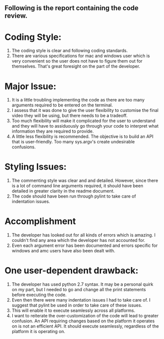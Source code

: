 ## Following is the report containing the code review.

# Coding Style:
1. The coding style is clear and following coding standards. 
2. There are various specifications for mac and windows user which is very convenient so the user does not have to figure them out for themselves. That's great foresight on the part of the developer.

# Major Issue:
1. It is a little troubling implementing the code as there are too many arguments required to be entered on the terminal. 
2. I assess that it was done to give the user flexibility to customise the final video they will be using, but there needs to be a tradeoff. 
3. Too much flexibility will make it complicated for the user to understand and they will have to assiduously go through your code to interpret what information they are required to provide. 
4. A little less flexibility is recommended. The objective is to build an API that is user-friendly. Too many sys.argv's create undesirable confusions.

# Styling Issues: 
1. The commenting style was clear and and detailed. However, since there is a lot of command line arguments required, it should have been detailed in greater clarity in the readme document. 
2. The code should have been run through pylint to take care of indentation issues.

# Accomplishment
1. The developer has looked out for all kinds of errors which is amazing. I couldn't find any area which the developer has not accounted for.
2. Even each argument error has been documented and errors specific for windows and amc users have also been dealt with.

# One user-dependent drawback:
1. The developer has used python 2.7 syntax. It may be a personal quirk on my part, but I needed to go and change all the print statements before executing the code.
2. Even then there were many indentation issues I had to take care of. I suggest that pylint be used in order to take care of these issues.
3. This will enable it to execute seamlessly across all platforms. 
4. I want to reiterate the over-customization of the code will lead to greater confusion. An API requiring changes based on the platform it operates on is not an efficient API. It should execute seamlessly, regardless of the platform it is operating on.


